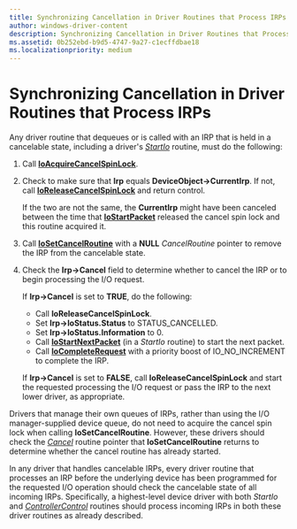 ```yaml
---
title: Synchronizing Cancellation in Driver Routines that Process IRPs
author: windows-driver-content
description: Synchronizing Cancellation in Driver Routines that Process IRPs
ms.assetid: 0b252ebd-b9d5-4747-9a27-c1ecffdbae18
ms.localizationpriority: medium
---
```


# Synchronizing Cancellation in Driver Routines that Process IRPs





Any driver routine that dequeues or is called with an IRP that is held in a cancelable state, including a driver's [*StartIo*](https://msdn.microsoft.com/library/windows/hardware/ff563858) routine, must do the following:

1.  Call [**IoAcquireCancelSpinLock**](https://msdn.microsoft.com/library/windows/hardware/ff548196).

2.  Check to make sure that **Irp** equals **DeviceObject-&gt;CurrentIrp**. If not, call [**IoReleaseCancelSpinLock**](https://msdn.microsoft.com/library/windows/hardware/ff549550) and return control.

    If the two are not the same, the **CurrentIrp** might have been canceled between the time that [**IoStartPacket**](https://msdn.microsoft.com/library/windows/hardware/ff550370) released the cancel spin lock and this routine acquired it.

3.  Call [**IoSetCancelRoutine**](https://msdn.microsoft.com/library/windows/hardware/ff549674) with a **NULL** *CancelRoutine* pointer to remove the IRP from the cancelable state.

4.  Check the **Irp-&gt;Cancel** field to determine whether to cancel the IRP or to begin processing the I/O request.

    If **Irp-&gt;Cancel** is set to **TRUE**, do the following:

    -   Call **IoReleaseCancelSpinLock**.
    -   Set **Irp-&gt;IoStatus.Status** to STATUS\_CANCELLED.
    -   Set **Irp-&gt;IoStatus.Information** to 0.
    -   Call [**IoStartNextPacket**](https://msdn.microsoft.com/library/windows/hardware/ff550358) (in a *StartIo* routine) to start the next packet.
    -   Call [**IoCompleteRequest**](https://msdn.microsoft.com/library/windows/hardware/ff548343) with a priority boost of IO\_NO\_INCREMENT to complete the IRP.

    If **Irp-&gt;Cancel** is set to **FALSE**, call **IoReleaseCancelSpinLock** and start the requested processing the I/O request or pass the IRP to the next lower driver, as appropriate.

Drivers that manage their own queues of IRPs, rather than using the I/O manager-supplied device queue, do not need to acquire the cancel spin lock when calling **IoSetCancelRoutine**. However, these drivers should check the [*Cancel*](https://msdn.microsoft.com/library/windows/hardware/ff540742) routine pointer that **IoSetCancelRoutine** returns to determine whether the cancel routine has already started.

In any driver that handles cancelable IRPs, every driver routine that processes an IRP before the underlying device has been programmed for the requested I/O operation should check the cancelable state of all incoming IRPs. Specifically, a highest-level device driver with both *StartIo* and [*ControllerControl*](https://msdn.microsoft.com/library/windows/hardware/ff542049) routines should process incoming IRPs in both these driver routines as already described.

 

 





